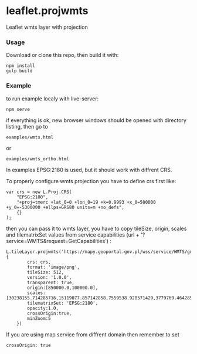 leaflet.projwmts
========

Leaflet wmts layer with projection

### Usage ###

Download or clone this repo, then build it with:
```
npm install
gulp build
```
### Example ###
to run example localy with live-server:
```
npm serve
```
if everything is ok, new browser windows should be opened with directory listing, then go to
```
examples/wmts.html
```
or
```
examples/wmts_ortho.html
```
In examples EPSG:2180 is used, but it should work with diffrent CRS.

To properly configure wmts projection you have to define crs first like:
```
var crs = new L.Proj.CRS(
    "EPSG:2180",
    "+proj=tmerc +lat_0=0 +lon_0=19 +k=0.9993 +x_0=500000 +y_0=-5300000 +ellps=GRS80 units=m +no_defs",
    {}
);
```
then you can pass it to wmts layer, you have to copy tileSize, origin, scales and tilematrixSet values from service capabilities (url + '?service=WMTS&request=GetCapabilities')
:
```
L.tileLayer.projwmts('https://mapy.geoportal.gov.pl/wss/service/WMTS/guest/wmts/G2_MOBILE_500', {
        crs: crs,
		format: 'image/png',
		tileSize: 512,
		version: '1.0.0',
		transparent: true,
        origin:[850000.0,100000.0],
        scales:[30238155.714285716,15119077.857142858,7559538.928571429,3779769.4642857146,1889884.7321428573,944942.3660714286,472471.1830357143,236235.59151785716,94494.23660714286,47247.11830357143,23623.559151785714,9449.423660714287,4724.711830357143,1889.8847321428573,944.9423660714286,472.4711830357143],
        tilematrixSet: 'EPSG:2180',
        opacity:1.0,
        crossOrigin:true,
        minZoom:5
    })
```
If you are using map service from diffrent domain then remember to set 
```
crossOrigin: true
```